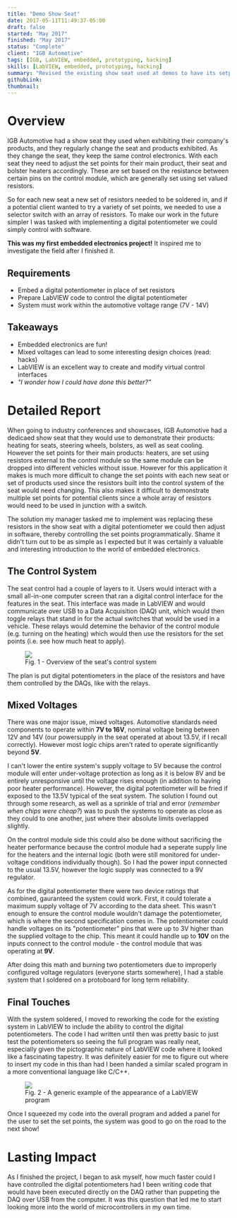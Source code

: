 ```yaml
---
title: "Demo Show Seat"
date: 2017-05-11T11:49:37-05:00
draft: false
started: "May 2017"
finished: "May 2017"
status: "Complete"
client: "IGB Automotive"
tags: [IGB, LabVIEW, embedded, prototyping, hacking]
skills: [LabVIEW, embedded, prototyping, hacking]
summary: "Revised the existing show seat used at demos to have its setpoints easily reconfigured with software. **My first embedded electronics project!**"
githubLink:
thumbnail:
---
```


# Overview

IGB Automotive had a show seat they used when exhibiting their company's products, and they regularly change the seat and 
products exhibited. As they change the seat, they keep the same control electronics. With each seat they need to adjust the 
set points for their main product, their seat and bolster heaters accordingly. These are set based on the resistance between 
certain pins on the control module, which are generally set using set valued resistors.

So for each new seat a new set of resistors needed to be soldered in, and if a potential client wanted to try a variety of 
set points, we needed to use a selector switch with an array of resistors. To make our work in the future simpler I was 
tasked with implementing a digital potentiometer we could simply control with software.

**This was my first embedded electronics project!** It inspired me to investigate the field after I finished it.

## Requirements

- Embed a digital potentiometer in place of set resistors
- Prepare LabVIEW code to control the digital potentiometer
- System must work within the automotive voltage range (7V - 14V)

## Takeaways

- Embedded electronics are fun!
- Mixed voltages can lead to some interesting design choices (read: hacks)
- LabVIEW is an excellent way to create and modify virtual control interfaces
- *"I wonder how I could have done this better?"*

# Detailed Report

When going to industry conferences and showcases, IGB Automotive had a dedicaed show seat that they would use to demonstrate 
their products: heating for seats, steering wheels, bolsters, as well as seat cooling. However the set points for their main 
products: heaters, are set using resistors external to the control module so the same module can be dropped into different 
vehicles without issue. However for this application it makes is much more difficult to change the set points with each new 
seat or set of products used since the resistors built into the control system of the seat would need changing. This also 
makes it difficult to demonstrate multiple set points for potential clients since a whole array of resistors would need to 
be used in junction with a switch.

The solution my manager tasked me to implement was replacing these resistors in the show seat with a digital potentiometer we 
could then adjust in software, thereby controlling the set points programmatically. Shame it didn't turn out to be as simple 
as I expected but it was certainly a valuable and interesting introduction to the world of embedded electronics.

## The Control System

The seat control had a couple of layers to it. Users would interact with a small all-in-one computer screen that ran a digital 
control interface for the features in the seat. This interface was made in LabVIEW and would communicate over USB to a Data 
Acquisition (DAQ) unit, which would then toggle relays that stand in for the actual switches that would be used in a vehicle. 
These relays would detemine the behavior of the control module (e.g. turning on the heating) which would then use the resistors 
for the set points (i.e. see how much heat to apply).

<figure>
<img src="/images/seat-flow.png">
<figcaption>Fig. 1 - Overview of the seat's control system</figcaption>
</figure>

The plan is put digital potentiometers in the place of the resistors and have them controlled by the DAQs, like with the relays.

## Mixed Voltages

There was one major issue, mixed voltages. Automotive standards need components to operate within **7V to 16V**, nominal voltage 
being between 12V and 14V (our powersupply in the seat operated at about 13.5V, if I recall correctly). However most logic chips 
aren't rated to operate significantly beyond **5V**. 

I can't lower the entire system's supply voltage to 5V because the control module will enter under-voltage protection as long as 
it is below 8V and be entirely unresponsive until the voltage rises enough (in addition to having poor heater performance). 
However, the digital potentiometer will be fried if exposed to the 13.5V typical of the seat system. The solution I found out 
through some research, as well as a sprinkle of trial and error (*remember when chips were cheap?*) was to push the systems to 
operate as close as they could to one another, just where their absolute limits overlapped slightly.

On the control module side this could also be done without sacrificing the heater performance because the control module had a 
seperate supply line for the heaters and the internal logic (both were still monitored for under-voltage conditions individually 
though). So I had the power input connected to the usual 13.5V, however the logic supply was connected to a 9V regulator.

As for the digital potentiometer there were two device ratings that combined, gauranteed the system could work. First, it could 
tolerate a maximum supply voltage of 7V according to the data sheet. This wasn't enough to ensure the control module wouldn't 
damage the potentiometer, which is where the second specification comes in. The potentiometer could handle voltages on its 
"potentiometer" pins that were up to 3V higher than the supplied voltage to the chip. This meant it could handle up to **10V** on 
the inputs connect to the control module - the control module that was operating at **9V**.

After doing this math and burning two potentiometers due to improperly configured voltage regulators (everyone starts somewhere), 
I had a stable system that I soldered on a protoboard for long term reliability.

## Final Touches

With the system soldered, I moved to reworking the code for the existing system in LabVIEW to include the ability to control the 
digital potentiometers. The code I had written until then was pretty basic to just test the potentiometers so seeing the full 
program was really neat, especially given the pictographic nature of LabVIEW code where it looked like a fascinating tapestry. 
It was definitely easier for me to figure out where to insert my code in this than had I been handed a similar scaled program in 
a more conventional language like C/C++.

<figure>
<img src="/images/seat-labview-example.png">
<figcaption>Fig. 2 - A generic example of the appearance of a LabVIEW program</figcaption>
</figure>

Once I squeezed my code into the overall program and added a panel for the user to set the set points, the system was good to go 
on the road to the next show!

# Lasting Impact

As I finished the project, I began to ask myself, how much faster could I have controlled the digital potentiometers had I been 
writing code that would have been executed directly on the DAQ rather than puppeting the DAQ over USB from the computer. It was 
this question that led me to start looking more into the world of microcontrollers in my own time.
